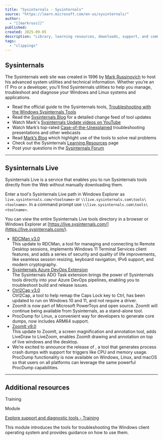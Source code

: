 ```yaml
---
title: "Sysinternals - Sysinternals"
source: "https://learn.microsoft.com/en-us/sysinternals/"
author:
  - "[[markruss]]"
published:
created: 2025-09-05
description: "Library, learning resources, downloads, support, and community. Evaluate and find out how to install, deploy, and maintain Windows with Sysinternals utilities."
tags:
  - "clippings"
---
```

## Sysinternals

The Sysinternals web site was created in 1996 by [Mark Russinovich](https://blogs.technet.microsoft.com/markrussinovich/) to host his advanced system utilities and technical information. Whether you’re an IT Pro or a developer, you’ll find Sysinternals utilities to help you manage, troubleshoot and diagnose your Windows and Linux systems and applications.

- Read the official guide to the Sysinternals tools, [Troubleshooting with the Windows Sysinternals Tools](https://learn.microsoft.com/en-us/sysinternals/resources/troubleshooting-book)
- Read the [Sysinternals Blog](https://techcommunity.microsoft.com/t5/Sysinternals-Blog/bg-p/Sysinternals-Blog) for a detailed change feed of tool updates
- Watch Mark's [Sysinternals Update videos on YouTube](https://www.youtube.com/playlist?list=PLhFhDWFYccZ_GvdJ11NZwaBAhwDCWmni_)
- Watch Mark’s top-rated [Case-of-the-Unexplained](https://learn.microsoft.com/en-us/sysinternals/resources/webcasts) troubleshooting presentations and other webcasts
- Read [Mark’s Blog](https://techcommunity.microsoft.com/t5/Windows-Blog-Archive/bg-p/Windows-Blog-Archive/label-name/Mark%20Russinovich) which highlight use of the tools to solve real problems
- Check out the Sysinternals [Learning Resources](https://learn.microsoft.com/en-us/sysinternals/resources/) page
- Post your questions in the [Sysinternals Forum](https://aka.ms/sysint-forums)

---

## Sysinternals Live

Sysinternals Live is a service that enables you to run Sysinternals tools directly from the Web without manually downloading them.

Enter a tool's Sysinternals Live path in Windows Explorer as `live.sysinternals.com/<toolname>` or `\\live.sysinternals.com\tools\<toolname>`. In a command prompt use `\\live.sysinternals.com\tools\<toolname>`.

You can view the entire Sysinternals Live tools directory in a browser or Windows Explorer at [https://live.sysinternals.com/](https://live.sysinternals.com/).

- [RDCMan v3.0](https://learn.microsoft.com/en-us/sysinternals/downloads/rdcman)  
	This update to RDCMan, a tool for managing and connecting to Remote Desktop sessions, implements Windows 11 Terminal Services client features, and adds a series of security and quality of life improvements, like seamless session resizing, keyboard navigation, IPv6 support, and modern cryptography.
- [Sysinternals Azure DevOps Extension](https://marketplace.visualstudio.com/items?itemName=Sysinternals.SysinternalsADOExtension)  
	The Sysinternals ADO Task extension brings the power of Sysinternals tools directly into your Azure DevOps pipelines, enabling you to troubleshoot build and release issues.
- [Ctrl2Cap v3.0](https://learn.microsoft.com/en-us/sysinternals/downloads/ctrl2cap)  
	Ctrl2Cap, a tool to help remap the Caps Lock key to Ctrl, has been updated to run on Windows 10 and 11, and not require a driver.
- ZoomIt is now part of Microsoft PowerToys and open source. ZoomIt will continue being available from Sysinternals, as a stand-alone tool.
- ProcDump for Linux, a convenient way for developers to generate core dumps, now includes ARM64 support.
- [ZoomIt v9.0](https://learn.microsoft.com/en-us/sysinternals/downloads/zoomit)  
	This update to ZoomIt, a screen magnification and annotation tool, adds LiveDraw to LiveZoom, enables ZoomIt drawing and annotation on top of live windows and the desktop.
- We’re excited to announce the release of , a tool that generates process crash dumps with support for triggers like CPU and memory usage. ProcDump functionality is now available on Windows, Linux, and macOS so that users on all platforms can leverage the same powerful ProcDump capabilities.

---

## Additional resources

Training

Module

[Explore support and diagnostic tools - Training](https://learn.microsoft.com/en-us/training/modules/explore-support-diagnostic-tools/?source=recommendations)

This module introduces the tools for troubleshooting the Windows client operating system and provides guidance on how to use them.